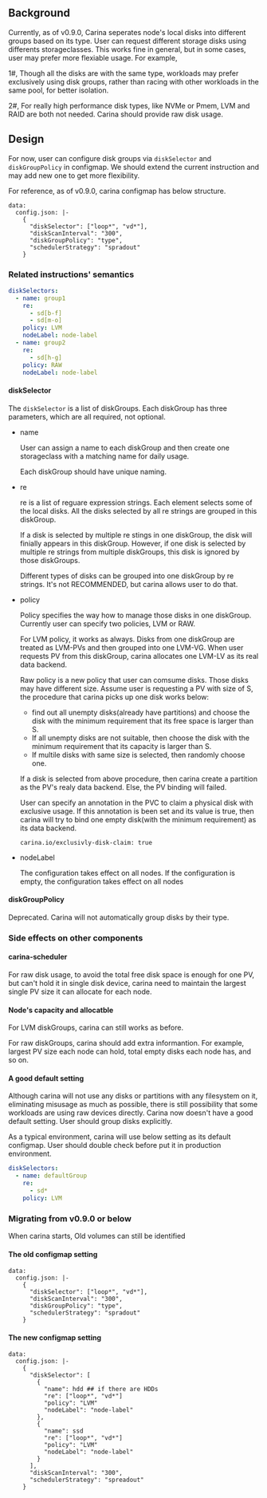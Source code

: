 ## Background

Currently, as of v0.9.0, Carina seperates node's local disks into different
groups based on its type.  User can request different storage disks using
differents storageclasses. This works fine in general, but in some cases,
user may prefer more flexiable usage. For example,

1#, Though all the disks are with the same type, workloads may prefer
exclusively using disk groups, rather than racing with other workloads in the
same pool, for better isolation.

2#, For really high performance disk types, like NVMe or Pmem, LVM and RAID
are both not needed. Carina should provide raw disk usage.

## Design

For now, user can configure disk groups via `diskSelector` and `diskGroupPolicy`
in configmap. We should extend the current instruction and may add new one
to get more flexibility.

For reference, as of v0.9.0, carina configmap has below structure.

```
data:
  config.json: |-
    {
      "diskSelector": ["loop*", "vd*"],
      "diskScanInterval": "300",
      "diskGroupPolicy": "type",
      "schedulerStrategy": "spradout"
    }
```

### Related instructions' semantics

```yaml
diskSelectors:
  - name: group1
    re:
      - sd[b-f]
      - sd[m-o]
    policy: LVM
    nodeLabel: node-label
  - name: group2
    re:
      - sd[h-g]
    policy: RAW
    nodeLabel: node-label
```

#### diskSelector

The `diskSelector` is a list of diskGroups.  Each diskGroup has three
parameters, which are all required, not optional.

* name

  User can assign a name to each diskGroup and then create one storageclass
  with a matching name for daily usage.

  Each diskGroup should have unique naming.

* re

  re is a list of reguare expression strings. Each element selects some of
  the local disks. All the disks selected by all re strings are grouped in
  this diskGroup.

  If a disk is selected by multiple re stings in one diskGroup, the disk will
  finially appears in this diskGroup. However, if one disk is selected by
  multiple re strings from multiple diskGroups, this disk is ignored by those
  diskGroups.

  Different types of disks can be grouped into one diskGroup by re strings. It's
  not RECOMMENDED, but carina allows user to do that.

* policy

  Policy specifies the way how to manage those disks in one diskGroup. Currently
  user can specify two policies, LVM or RAW.

  For LVM policy, it works as always. Disks from one diskGroup are treated as
  LVM-PVs and then grouped into one LVM-VG. When user requests PV from this
  diskGroup, carina allocates one LVM-LV as its real data backend.

  Raw policy is a new policy that user can comsume disks. Those disks may have
  different size.  Assume user is requesting a PV with size of S, the procedure
  that carina picks up one disk works below:

  * find out all unempty disks(already have partitions) and choose the disk
  with the minimum requirement that its free space is larger than S.
  * If all unempty disks are not suitable, then choose the disk with the minimum
  requirement that its capacity is larger than S.
  * If multile disks with same size is selected, then randomly choose one.

  If a disk is selected from above procedure, then carina create a partition as
  the PV's realy data backend. Else, the PV binding will failed.

  User can specify an annotation in the PVC to claim a physical disk with
  exclusive usage. If this annotation is been set and its value is true,
  then carina will try to bind one empty disk(with the minimum requirement)
  as its data backend.

  ```
  carina.io/exclusivly-disk-claim: true
  ```
* nodeLabel

  The configuration takes effect on all nodes. If the configuration is empty, 
   the configuration takes effect on all nodes

#### diskGroupPolicy

Deprecated. Carina will not automatically group disks by their type.

### Side effects on other components

#### carina-scheduler

For raw disk usage, to avoid the total free disk space is enough for one PV,
but can't hold it in single disk device, carina need to maintain the largest
single PV size it can allocate for each node.

#### Node's capacity and allocatble

For LVM diskGroups, carina can still works as before.

For raw diskGroups, carina should add extra informantion. For example,
largest PV size each node can hold, total empty disks each node has, and
so on.

#### A good default setting

Although carina will not use any disks or partitions with any filesystem on it,
eliminating misusage as much as possible, there is still possibility that some
workloads are using raw devices directly. Carina now doesn't have a good default
setting. User should group disks explicitly.

As a typical environment, carina will use below setting as its default configmap.
User should double check before put it in production environment.

```yaml
diskSelectors:
  - name: defaultGroup
    re:
      - sd*
    policy: LVM
```

### Migrating from v0.9.0 or below

When carina starts, Old volumes can still be identified

#### The old configmap setting

```
data:
  config.json: |-
    {
      "diskSelector": ["loop*", "vd*"],
      "diskScanInterval": "300",
      "diskGroupPolicy": "type",
      "schedulerStrategy": "spradout"
    }
```

#### The new configmap setting

```
data:
  config.json: |-
    {
      "diskSelector": [
        {
          "name": hdd ## if there are HDDs
          "re": ["loop*", "vd*"]
          "policy": "LVM"
          "nodeLabel": "node-label"
        },
        {
          "name": ssd
          "re": ["loop*", "vd*"]
          "policy": "LVM"
          "nodeLabel": "node-label"
        }
      ],
      "diskScanInterval": "300",
      "schedulerStrategy": "spreadout"    
    }

```